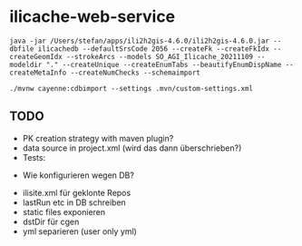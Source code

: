 # ilicache-web-service

```
java -jar /Users/stefan/apps/ili2h2gis-4.6.0/ili2h2gis-4.6.0.jar --dbfile ilicachedb --defaultSrsCode 2056 --createFk --createFkIdx --createGeomIdx --strokeArcs --models SO_AGI_Ilicache_20211109 --modeldir "." --createUnique --createEnumTabs --beautifyEnumDispName --createMetaInfo --createNumChecks --schemaimport
```

```
./mvnw cayenne:cdbimport --settings .mvn/custom-settings.xml
```

## TODO
- PK creation strategy with maven plugin?
- data source in project.xml (wird das dann überschrieben?)
- Tests:
 * Wie konfigurieren wegen DB?
- ilisite.xml für geklonte Repos
- lastRun etc in DB schreiben
- static files exponieren
- dstDir für cgen
- yml separieren (user only yml)